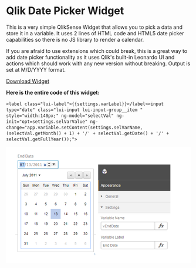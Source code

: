 # Qlik Date Picker Widget

This is a very simple QlikSense Widget that allows you to pick a data and store it in a variable. It uses 2 lines of HTML code and HTML5 date picker capabilities so there is no JS library to render a calendar. 

If you are afraid to use extensions which could break, this is a great way to add date picker functionality as it uses Qlik's built-in Leonardo UI and actions which should work with any new version without breaking. Output is set at M/D/YYYY format. 

[Download Widget](https://github.com/NickAkincilar/QlikDatePickerWidget/blob/master/QlikNavigationWidgets.zip?raw=true)

**Here is the entire code of this widget:**


    <label class="lui-label">{{settings.varLabel}}</label><input type="date" class="lui-input lui-input-group__item " style="width:140px;" ng-model="selectVal" ng-init="opt=settings.selVarValue" ng-change="app.variable.setContent(settings.selVarName, (selectVal.getMonth() + 1) + '/' + selectVal.getDate() + '/' + selectVal.getFullYear());">
    

![enter image description here](https://github.com/NickAkincilar/QlikDatePickerWidget/blob/master/DatePicker.png?raw=true)
